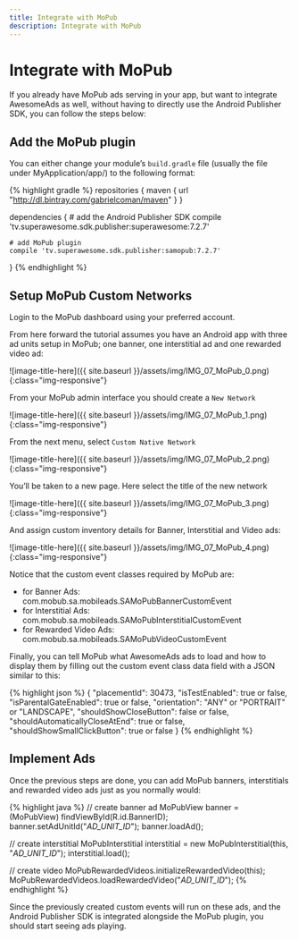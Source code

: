 ```yaml
---
title: Integrate with MoPub
description: Integrate with MoPub
---
```


# Integrate with MoPub

If you already have MoPub ads serving in your app, but want to integrate AwesomeAds as well, without having to directly use the Android Publisher SDK, you can follow the steps below:

## Add the MoPub plugin

You can either change your module’s `build.gradle` file (usually the file under MyApplication/app/) to the following format:

{% highlight gradle %}
repositories {
    maven {
        url  "http://dl.bintray.com/gabrielcoman/maven"
    }
}

dependencies {
    # add the Android Publisher SDK
    compile 'tv.superawesome.sdk.publisher:superawesome:7.2.7'

    # add MoPub plugin
    compile 'tv.superawesome.sdk.publisher:samopub:7.2.7'
}
{% endhighlight %}

## Setup MoPub Custom Networks

Login to the MoPub dashboard using your preferred account.

From here forward the tutorial assumes you have an Android app with three ad units setup in MoPub; one banner, one interstitial ad and one rewarded video ad:

![image-title-here]({{ site.baseurl }}/assets/img/IMG_07_MoPub_0.png){:class="img-responsive"}

From your MoPub admin interface you should create a `New Network`

![image-title-here]({{ site.baseurl }}/assets/img/IMG_07_MoPub_1.png){:class="img-responsive"}

From the next menu, select `Custom Native Network`

![image-title-here]({{ site.baseurl }}/assets/img/IMG_07_MoPub_2.png){:class="img-responsive"}

You’ll be taken to a new page. Here select the title of the new network

![image-title-here]({{ site.baseurl }}/assets/img/IMG_07_MoPub_3.png){:class="img-responsive"}

And assign custom inventory details for Banner, Interstitial and Video ads:

![image-title-here]({{ site.baseurl }}/assets/img/IMG_07_MoPub_4.png){:class="img-responsive"}

Notice that the custom event classes required by MoPub are:
 - for Banner Ads: com.mobub.sa.mobileads.SAMoPubBannerCustomEvent
 - for Interstitial Ads: com.mobub.sa.mobileads.SAMoPubInterstitialCustomEvent
 - for Rewarded Video Ads: com.mobub.sa.mobileads.SAMoPubVideoCustomEvent

Finally, you can tell MoPub what AwesomeAds ads to load and how to display them by filling out the custom event class data field with a JSON similar to this:

{% highlight json %}
{
    "placementId": 30473,
    "isTestEnabled": true or false,
    "isParentalGateEnabled": true or false,
    "orientation": "ANY" or "PORTRAIT" or "LANDSCAPE",
    "shouldShowCloseButton": false or false,
    "shouldAutomaticallyCloseAtEnd": true or false,
    "shouldShowSmallClickButton": true or false
}
{% endhighlight %}

## Implement Ads

Once the previous steps are done, you can add MoPub banners, interstitials and rewarded video ads just as you normally would:

{% highlight java %}
// create banner ad
MoPubView banner = (MoPubView) findViewById(R.id.BannerID);
banner.setAdUnitId("_AD_UNIT_ID_");
banner.loadAd();

// create interstitial
MoPubInterstitial interstitial = new MoPubInterstitial(this, "_AD_UNIT_ID_");
interstitial.load();

// create video
MoPubRewardedVideos.initializeRewardedVideo(this);
MoPubRewardedVideos.loadRewardedVideo("_AD_UNIT_ID_");
{% endhighlight %}

Since the previously created custom events will run on these ads, and the Android Publisher SDK is integrated alongside the MoPub plugin, you should start seeing ads playing.